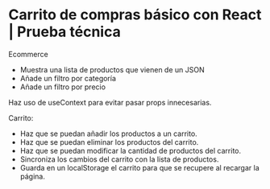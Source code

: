 # Carrito de compras básico con React | Prueba técnica

Ecommerce

-  Muestra una lista de productos que vienen de un JSON
-  Añade un filtro por categoría
-  Añade un filtro por precio

Haz uso de useContext para evitar pasar props innecesarias.

Carrito:

-  Haz que se puedan añadir los productos a un carrito.
-  Haz que se puedan eliminar los productos del carrito.
-  Haz que se puedan modificar la cantidad de productos del carrito.
-  Sincroniza los cambios del carrito con la lista de productos.
-  Guarda en un localStorage el carrito para que se recupere al recargar la página.
